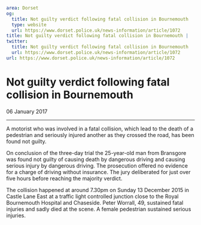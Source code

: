 ```yaml
area: Dorset
og:
  title: Not guilty verdict following fatal collision in Bournemouth
  type: website
  url: https://www.dorset.police.uk/news-information/article/1072
title: Not guilty verdict following fatal collision in Bournemouth |
twitter:
  title: Not guilty verdict following fatal collision in Bournemouth
  url: https://www.dorset.police.uk/news-information/article/1072
url: https://www.dorset.police.uk/news-information/article/1072
```

# Not guilty verdict following fatal collision in Bournemouth

06 January 2017

* * *

A motorist who was involved in a fatal collision, which lead to the death of a pedestrian and seriously injured another as they crossed the road, has been found not guilty.

On conclusion of the three-day trial the 25-year-old man from Bransgore was found not guilty of causing death by dangerous driving and causing serious injury by dangerous driving. The prosecution offered no evidence for a charge of driving without insurance. The jury deliberated for just over five hours before reaching the majority verdict.

The collision happened at around 7.30pm on Sunday 13 December 2015 in Castle Lane East at a traffic light controlled junction close to the Royal Bournemouth Hospital and Chaseside. Peter Worrall, 49, sustained fatal injuries and sadly died at the scene. A female pedestrian sustained serious injuries.
